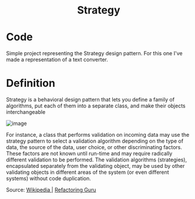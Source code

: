 <div align="center">
  <h1> Strategy  </h1>
</div>

# Code

Simple project representing the Strategy design pattern. For this one I've made a representation of a text converter.

# Definition

Strategy is a behavioral design pattern that lets you define a family of algorithms, put each of them into a separate class, and make their objects interchangeable

![image](https://user-images.githubusercontent.com/40416044/152563574-941fccf2-037a-4b57-8d20-024eb9c81978.png)

For instance, a class that performs validation on incoming data may use the strategy pattern to select a validation algorithm depending on the type of data, the source of the data, user choice, or other discriminating factors. These factors are not known until run-time and may require radically different validation to be performed. The validation algorithms (strategies), encapsulated separately from the validating object, may be used by other validating objects in different areas of the system (or even different systems) without code duplication.

Source: <a href="https://en.wikipedia.org/wiki/Strategy_pattern"> Wikipedia </a> | <a href="https://refactoring.guru/design-patterns/strategy"> Refactoring Guru </a>
